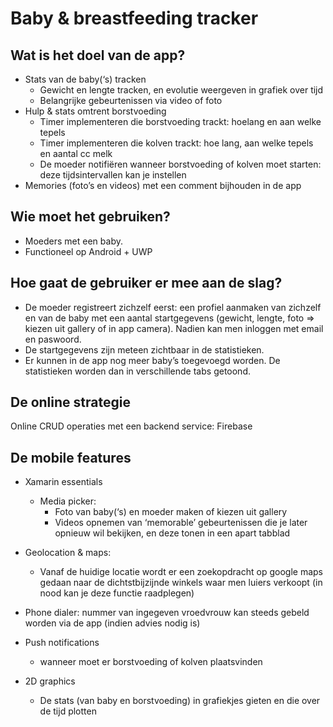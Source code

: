 # Baby & breastfeeding tracker

## Wat is het doel van de app?
* Stats van de baby(‘s) tracken
    * Gewicht en lengte tracken, en evolutie weergeven in grafiek over tijd
    * Belangrijke gebeurtenissen via video of foto
* Hulp &amp; stats omtrent borstvoeding
    * Timer implementeren die borstvoeding trackt: hoelang en aan welke tepels
    * Timer implementeren die kolven trackt: hoe lang, aan welke tepels en aantal cc melk
    * De moeder notifiëren wanneer borstvoeding of kolven moet starten: deze tijdsintervallen kan je instellen
* Memories (foto’s en videos) met een comment bijhouden in de app

## Wie moet het gebruiken?
* Moeders met een baby.
* Functioneel op Android + UWP

## Hoe gaat de gebruiker er mee aan de slag?
* De moeder registreert zichzelf eerst: een profiel aanmaken van zichzelf en van de baby met
een aantal startgegevens (gewicht, lengte, foto =&gt; kiezen uit gallery of in app camera).
Nadien kan men inloggen met email en paswoord.
* De startgegevens zijn meteen zichtbaar in de statistieken.
* Er kunnen in de app nog meer baby’s toegevoegd worden. De statistieken worden dan in
verschillende tabs getoond.

## De online strategie
Online CRUD operaties met een backend service: Firebase

## De mobile features
* Xamarin essentials
    * Media picker:
        * Foto van baby(‘s) en moeder maken of kiezen uit gallery
        * Videos opnemen van ‘memorable’ gebeurtenissen die je later opnieuw wil bekijken, en deze tonen in een apart tabblad 
* Geolocation &amp; maps:
    * Vanaf de huidige locatie wordt er een zoekopdracht op google maps gedaan naar de dichtstbijzijnde winkels waar men luiers verkoopt (in nood kan je deze functie raadplegen)

* Phone dialer: nummer van ingegeven vroedvrouw kan steeds gebeld worden via de
app (indien advies nodig is)

* Push notifications
    * wanneer moet er borstvoeding of kolven plaatsvinden
* 2D graphics
    * De stats (van baby en borstvoeding) in grafiekjes gieten en die over de tijd plotten

